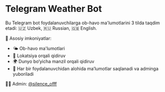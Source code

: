 # Telegram Weather Bot

Bu Telegram bot foydalanuvchilarga ob-havo ma'lumotlarini 3 tilda taqdim etadi: 🇺🇿 Uzbek, 🇷🇺 Russian, 🇬🇧 English.

📌 Asosiy imkoniyatlar:
- 🌤 Ob-havo ma'lumotlari
- 📍 Lokatsiya orqali qidiruv
- 🌍 Dunyo bo‘yicha manzil orqali qidiruv
- 👤 Har bir foydalanuvchidan alohida ma’lumotlar saqlanadi va adminga yuboriladi

👨‍💻 Admin: [@silence_offf](https://t.me/silence_offf)
